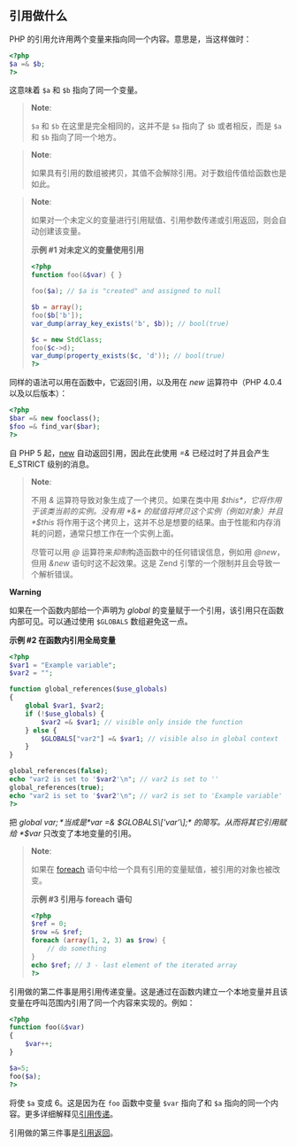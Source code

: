 引用做什么
----------

PHP 的引用允许用两个变量来指向同一个内容。意思是，当这样做时：

``` php
<?php
$a =& $b;
?>
```

这意味着 `$a` 和 `$b` 指向了同一个变量。

> **Note**:
>
> `$a` 和 `$b` 在这里是完全相同的，这并不是 `$a` 指向了 `$b`
> 或者相反，而是 `$a` 和 `$b` 指向了同一个地方。

> **Note**:
>
> 如果具有引用的数组被拷贝，其值不会解除引用。对于数组传值给函数也是如此。

> **Note**:
>
> 如果对一个未定义的变量进行引用赋值、引用参数传递或引用返回，则会自动创建该变量。
>
> **示例 \#1 对未定义的变量使用引用**
>
> ``` php
> <?php
> function foo(&$var) { }
>
> foo($a); // $a is "created" and assigned to null
>
> $b = array();
> foo($b['b']);
> var_dump(array_key_exists('b', $b)); // bool(true)
>
> $c = new StdClass;
> foo($c->d);
> var_dump(property_exists($c, 'd')); // bool(true)
> ?>
> ```

同样的语法可以用在函数中，它返回引用，以及用在 *new* 运算符中（PHP 4.0.4
以及以后版本）：

``` php
<?php
$bar =& new fooclass();
$foo =& find_var($bar);
?>
```

自 PHP 5
起，<a href="/language/oop5/basic.html#language.oop5.basic.new" class="link">new</a>
自动返回引用，因此在此使用 *=&* 已经过时了并且会产生 E\_STRICT
级别的消息。

> **Note**:
>
> 不用 *&* 运算符导致对象生成了一个拷贝。如果在类中用
> *$this*，它将作用于该类当前的实例。没有用 *&*
> 的赋值将拷贝这个实例（例如对象）并且 *$this*
> 将作用于这个拷贝上，这并不总是想要的结果。由于性能和内存消耗的问题，通常只想工作在一个实例上面。
>
> 尽管可以用 *@* 运算符来*抑制*构造函数中的任何错误信息，例如用
> *@new*，但用 *&new* 语句时这不起效果。这是 Zend
> 引擎的一个限制并且会导致一个解析错误。

**Warning**

如果在一个函数内部给一个声明为 *global*
的变量赋于一个引用，该引用只在函数内部可见。可以通过使用 `$GLOBALS`
数组避免这一点。

**示例 \#2 在函数内引用全局变量**

``` php
<?php
$var1 = "Example variable";
$var2 = "";

function global_references($use_globals)
{
    global $var1, $var2;
    if (!$use_globals) {
        $var2 =& $var1; // visible only inside the function
    } else {
        $GLOBALS["var2"] =& $var1; // visible also in global context
    }
}

global_references(false);
echo "var2 is set to '$var2'\n"; // var2 is set to ''
global_references(true);
echo "var2 is set to '$var2'\n"; // var2 is set to 'Example variable'
?>
```

把 *global $var;* 当成是 *$var =& $GLOBALS\['var'\];*
的简写。从而将其它引用赋给 *$var* 只改变了本地变量的引用。

> **Note**:
>
> 如果在
> <a href="/control-structures/foreach.html" class="link">foreach</a>
> 语句中给一个具有引用的变量赋值，被引用的对象也被改变。
>
> **示例 \#3 引用与 foreach 语句**
>
> ``` php
> <?php
> $ref = 0;
> $row =& $ref;
> foreach (array(1, 2, 3) as $row) {
>     // do something
> }
> echo $ref; // 3 - last element of the iterated array
> ?>
> ```

引用做的第二件事是用引用传递变量。这是通过在函数内建立一个本地变量并且该变量在呼叫范围内引用了同一个内容来实现的。例如：

``` php
<?php
function foo(&$var)
{
    $var++;
}

$a=5;
foo($a);
?>
```

将使 `$a` 变成 6。这是因为在 `foo` 函数中变量 `$var` 指向了和 `$a`
指向的同一个内容。更多详细解释见<a href="/language/references/pass.html" class="link">引用传递</a>。

引用做的第三件事是<a href="/language/references/return.html" class="link">引用返回</a>。
